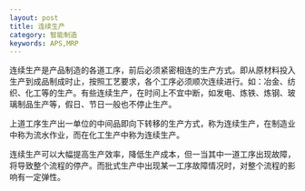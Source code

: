```yaml
---
layout: post
title: 连续生产
category: 智能制造
keywords: APS,MRP
---
```


连续生产是产品制造的各道工序，前后必须紧密相连的生产方式。即从原材料投入生产到成品制成时止，按照工艺要求，各个工序必须顺次连续进行。如：冶金、纺织、化工等的生产。有些连续生产，在时间上不宜中断，如发电、炼铁、炼钢、玻璃制品生产等，假日、节日一般也不停止生产。 


上道工序生产出一单位的中间品即向下转移的生产方式，称为连续生产，在制造业中称为流水作业，而在化工生产中称为连续生产。

连续生产可以大幅提高生产效率，降低生产成本，但一当其中一道工序出现故障，将导致整个流程的停产。而批式生产中出现某一工序故障情况时，对整个流程的影响有一定弹性。